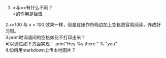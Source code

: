 1. =与==有什么不同？  
   =的作用是赋值  
   
2.x=100 与 x = 100 效果一样，但是在操作符两边加上空格更容易阅读，养成好习惯。  
3.print时词语间的空格如何不打印出来？  
可以通过如下方面实现： print"Hey %s there." % "you"  
4.如何用markdown上传本地图片？
